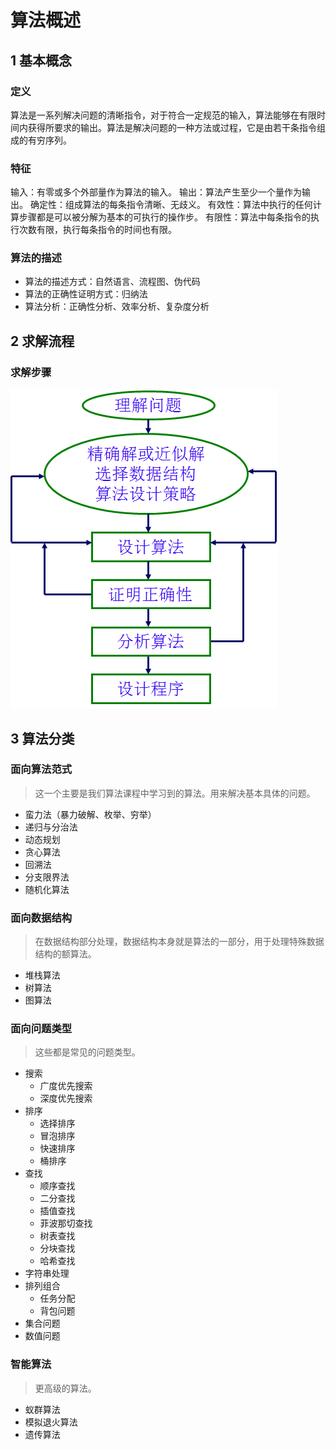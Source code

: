 # 算法概述

## 1 基本概念

### 定义
算法是一系列解决问题的清晰指令，对于符合一定规范的输入，算法能够在有限时间内获得所要求的输出。算法是解决问题的一种方法或过程，它是由若干条指令组成的有穷序列。

### 特征
输入：有零或多个外部量作为算法的输入。
输出：算法产生至少一个量作为输出。
确定性：组成算法的每条指令清晰、无歧义。
有效性：算法中执行的任何计算步骤都是可以被分解为基本的可执行的操作步。
有限性：算法中每条指令的执行次数有限，执行每条指令的时间也有限。

### 算法的描述
* 算法的描述方式：自然语言、流程图、伪代码
* 算法的正确性证明方式：归纳法
* 算法分析：正确性分析、效率分析、复杂度分析

## 2 求解流程

### 求解步骤

![](image/算法流程.png)


## 3 算法分类

### 面向算法范式
> 这一个主要是我们算法课程中学习到的算法。用来解决基本具体的问题。
* 蛮力法（暴力破解、枚举、穷举）
* 递归与分治法
* 动态规划
* 贪心算法
* 回溯法
* 分支限界法
* 随机化算法

### 面向数据结构
> 在数据结构部分处理，数据结构本身就是算法的一部分，用于处理特殊数据结构的额算法。
* 堆栈算法
* 树算法
* 图算法

### 面向问题类型
> 这些都是常见的问题类型。
* 搜索
  * 广度优先搜索
  * 深度优先搜索
* 排序
  * 选择排序
  * 冒泡排序
  * 快速排序
  * 桶排序
* 查找
  * 顺序查找
  * 二分查找
  * 插值查找
  * 菲波那切查找
  * 树表查找
  * 分块查找
  * 哈希查找
* 字符串处理
* 排列组合
  * 任务分配
  * 背包问题
* 集合问题
* 数值问题


### 智能算法
> 更高级的算法。
  * 蚁群算法
  * 模拟退火算法
  * 遗传算法

